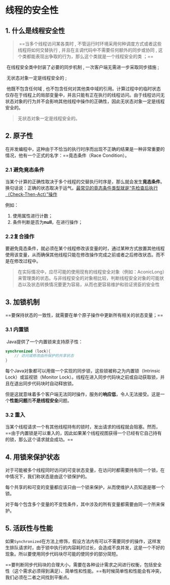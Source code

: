 # 线程的安全性

## 1. 什么是线程安全性



> ​	==当多个线程访问某各类时 , 不管运行时环境采用何种调度方式或者这些线程将如何交替执行 , 并且在主调代码中不需要任何额外的同步或协同 , 这个类都能表现出争取的行为，那么这个类就是一个线程安全的类 ；==



​	在线程安全类中封装了必要的同步机制 , 一次客户端无需进一步采取同步措施 ;

​	无状态对象一定是线程安全的 ;

​	他既不包含任何域 , 也不包含任何对其他类中域的引用。计算过程中的临时状态仅存在于线程上的局部变量中，并且只能有正在执行的线程访问。由于线程访问无状态对象的行为并不会影响其他线程中操作的正确性，因此无状态对象一定是线程安全的。

> 无状态对象一定是线程安全的。



## 2. 原子性

​	在并发编程中，这种由于不恰当的执行时序而出现不正确的结果是一种非常重要的情况，他有一个正式的名字：==竟态条件（Race Condition）。

### 2.1 避免竟态条件

​	当某个计算的正确性取决于多个线程的交替执行时序是，那么就会发生**竟态条件**。换句话说：正确的状态取决于运气。<u>最常见的竟态条件类型就是“先检查后执行（Check-Then-Act）”操作</u>

例如：

1. 使用属性进行计数；
2. 条件判断是否为**null**，在进行操作；

### 2.2复合操作

​	要避免竟态条件，就必须在某个线程修改该变量的时，通过某种方式放置其他线程使用该变量，从而确保其他线程只能在修改操作完成之前或者之后修改状态。而不是在修改过程中。

> 在实际情况中，应尽可能的使用现有的线程安全对象（例如：AconicLong）来管理类的状态。与非线程安全的对象相比较，判断线程安全对象的可能状态以及状态转换情况要更为容易，从而也更容易维护和验证贤臣的安全性

## 3. 加锁机制

​	==要保持状态的一致性，就需要在单个原子操作中更新所有相关的状态变量；==

### 3.1 内置锁

​	Java提供了一个内置锁来支持原子性：

```java
synchronized (lock){
    // 访问或修改由所保护的共享状态
}
```

​	每个Java对象都可以用做一个实现的同步锁，这些锁被称之为内置锁（Intrinsic Lock）或监视锁（Monitor Lock）。线程在进入同步代码块之前或自动获取锁，并且在退出同步代码块时自动释放锁。

​	但是这就意味着多个客户端无法同时操作，服务的**响应低**，令人无法接受。这是一个**性能问题**而**不是线程安全**问题。

### 3.2 重入

​	当某个线程请求一个有其他线程持有的锁时，发出请求的线程就会阻塞。然而，==由于内置锁是可以重入的，因此如果某个线程视图获得一个已经有它自己持有的锁，那么这个请求就会成功。==

## 4. 用锁来保护状态

​	对于可能被多个线程同时访问的可变状态变量，在访问时都需要持有同一个锁，在中情况下，我们称状态是由这个锁保护的。

​	每个共享的和可变的变量都应该只由一个锁来保护，从而使维护人员知道是哪一个锁。

​	对于每个包含多个变量的不变性条件，其中涉及的所有变量都需要由同一个所来保护。

## 5. 活跃性与性能

​	如果`Synchronized`在方法上修饰，假设方法内有可以不需要同步的操作，这样发生排队请求时，由于锁中执行的内容耗时过长，会造成不良并发，这是一个不好的现象。所以要使用同步代码块尽可能的使同步的部分简短。

​	==要判断同步代码块的合理大小，需要在各种设计需求之间进行权衡，包括安全性（这个需求必须得到满足）、简单性和性能。==有时候简单性和性能会有冲突，我们必须在二者之间找到平衡点。 



